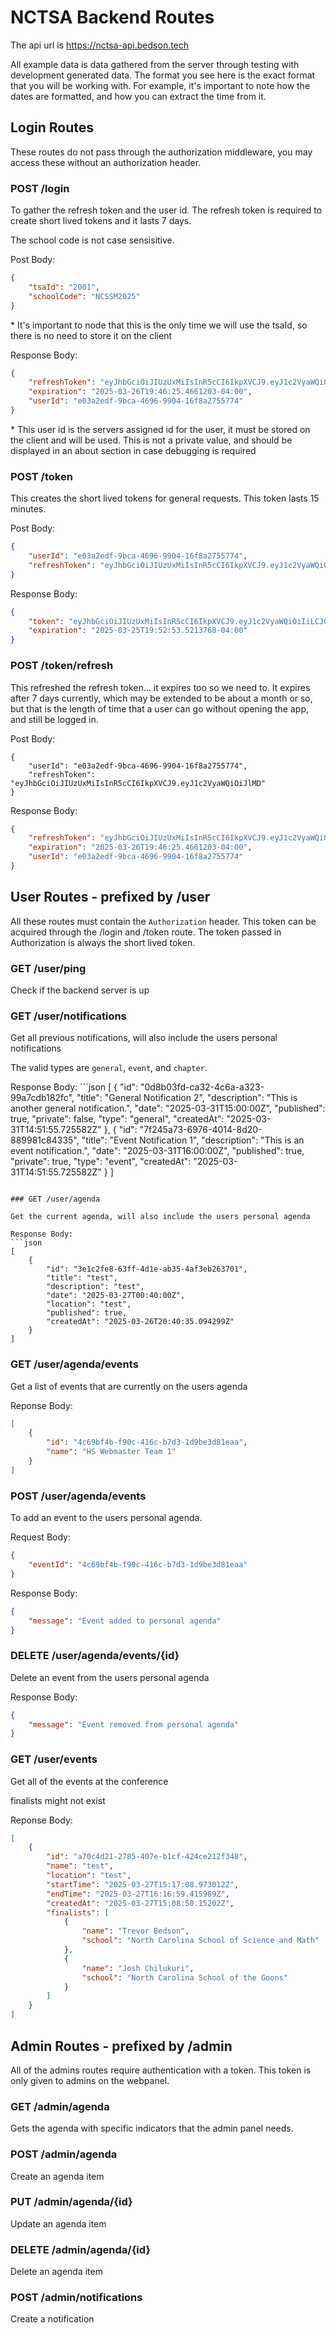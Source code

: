 # NCTSA Backend Routes

The api url is https://nctsa-api.bedson.tech

All example data is data gathered from the server through testing with development generated data. The format you see here is the
exact format that you will be working with. For example, it's important to note how the dates are formatted, and how you can extract 
the time from it. 

## Login Routes

These routes do not pass through the authorization middleware, you may access these without an authorization header. 

### POST /login

To gather the refresh token and the user id. The refresh token is required to create short lived tokens and it lasts 7 days. 

The school code is not case sensisitive. 

Post Body:
```json
{
    "tsaId": "2001", 
    "schoolCode": "NCSSM2025"
}
```
\* It's important to node that this is the only time we will use the tsaId, so there is no need
to store it on the client

Response Body:
```json
{
    "refreshToken": "eyJhbGciOiJIUzUxMiIsInR5cCI6IkpXVCJ9.eyJ1c2VyaWQiOiJlMD",
    "expiration": "2025-03-26T19:46:25.4661203-04:00",
    "userId": "e03a2edf-9bca-4696-9904-16f8a2755774"
}
```
\* This user id is the servers assigned id for the user, it must be stored on the client and will be used. This is not a private value, and should be 
displayed in an about section in case debugging is required

### POST /token

This creates the short lived tokens for general requests. This token lasts 15 minutes.

Post Body:
```json
{
    "userId": "e03a2edf-9bca-4696-9904-16f8a2755774",
    "refreshToken": "eyJhbGciOiJIUzUxMiIsInR5cCI6IkpXVCJ9.eyJ1c2VyaWQiOiJlMD"
}
```

Response Body: 
```json
{
    "token": "eyJhbGciOiJIUzUxMiIsInR5cCI6IkpXVCJ9.eyJ1c2VyaWQiOiIiLCJ0b2",
    "expiration": "2025-03-25T19:52:53.5213768-04:00"
}
```

### POST /token/refresh

This refreshed the refresh token... it expires too so we need to. It expires after 7 days currently, which may be extended to be about
a month or so, but that is the length of time that a user can go without opening the app, and still be logged in. 

Post Body: 
```
{
    "userId": "e03a2edf-9bca-4696-9904-16f8a2755774",
    "refreshToken": "eyJhbGciOiJIUzUxMiIsInR5cCI6IkpXVCJ9.eyJ1c2VyaWQiOiJlMD"
}
```

Response Body:
```json
{
    "refreshToken": "eyJhbGciOiJIUzUxMiIsInR5cCI6IkpXVCJ9.eyJ1c2VyaWQiOiJlMD",
    "expiration": "2025-03-26T19:46:25.4661203-04:00",
    "userId": "e03a2edf-9bca-4696-9904-16f8a2755774"
}
```

## User Routes - prefixed by /user

All these routes must contain the `Authorization` header. This token can be acquired through 
the /login and /token route. The token passed in Authorization is always the short lived token. 

### GET /user/ping

Check if the backend server is up

### GET /user/notifications

Get all previous notifications, will also include the users personal notifications

The valid types are `general`, `event`, and `chapter`.

Response Body: ```json
[
        {
        "id": "0d8b03fd-ca32-4c6a-a323-99a7cdb182fc",
        "title": "General Notification 2",
        "description": "This is another general notification.",
        "date": "2025-03-31T15:00:00Z",
        "published": true,
        "private": false,
        "type": "general",
        "createdAt": "2025-03-31T14:51:55.725582Z"
    },
    {
        "id": "7f245a73-6976-4014-8d20-889981c84335",
        "title": "Event Notification 1",
        "description": "This is an event notification.",
        "date": "2025-03-31T16:00:00Z",
        "published": true,
        "private": true,
        "type": "event",
        "createdAt": "2025-03-31T14:51:55.725582Z"
    }
]
```

### GET /user/agenda

Get the current agenda, will also include the users personal agenda

Response Body:
```json
[
    {
        "id": "3e1c2fe8-63ff-4d1e-ab35-4af3eb263701",
        "title": "test",
        "description": "test",
        "date": "2025-03-27T00:40:00Z",
        "location": "test",
        "published": true,
        "createdAt": "2025-03-26T20:40:35.094299Z"
    }
]
```

### GET /user/agenda/events

Get a list of events that are currently on the users agenda

Reponse Body:
```json
[
    {
        "id": "4c69bf4b-f90c-416c-b7d3-1d9be3d81eaa",
        "name": "HS Webmaster Team 1"
    }
]
```

### POST /user/agenda/events

To add an event to the users personal agenda.

Request Body:
```json
{
    "eventId": "4c69bf4b-f90c-416c-b7d3-1d9be3d81eaa"
}
```

Response Body:
```json
{
    "message": "Event added to personal agenda"
}
```

### DELETE /user/agenda/events/{id}

Delete an event from the users personal agenda

Response Body: 
```json
{
    "message": "Event removed from personal agenda"
}
```

### GET /user/events

Get all of the events at the conference


finalists might not exist

Reponse Body:
```json
[
    {
        "id": "a70c4d21-2785-407e-b1cf-424ce212f348",
        "name": "test",
        "location": "test",
        "startTime": "2025-03-27T15:17:08.973012Z",
        "endTime": "2025-03-27T16:16:59.415989Z",
        "createdAt": "2025-03-27T15:08:50.15202Z",
        "finalists": [
            {
                "name": "Trevor Bedson",
                "school": "North Carolina School of Science and Math"
            },
            {
                "name": "Josh Chilukuri",
                "school": "North Carolina School of the Goons"
            }
        ]
    }
]
```

## Admin Routes - prefixed by /admin

All of the admins routes require authentication with a token. This token is only given to admins on the webpanel.

### GET /admin/agenda

Gets the agenda with specific indicators that the admin panel needs. 

### POST /admin/agenda

Create an agenda item

### PUT /admin/agenda/{id}

Update an agenda item

### DELETE /admin/agenda/{id}

Delete an agenda item

### POST /admin/notifications

Create a notification